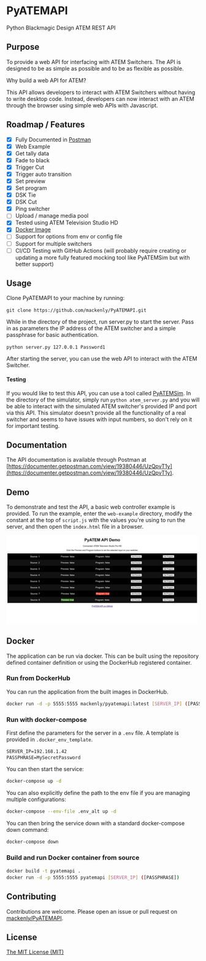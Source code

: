 # PyATEMAPI

Python Blackmagic Design ATEM REST API

## Purpose

To provide a web API for interfacing with ATEM Switchers. The API is designed to be as simple as possible and to be as flexible as possible.

Why build a web API for ATEM?

This API allows developers to interact with ATEM Switchers without having to write desktop code. Instead, developers can now interact with
an ATEM through the browser using simple web APIs with Javascript.

## Roadmap / Features

-   [x] Fully Documented in [Postman](https://documenter.getpostman.com/view/19380446/UzQpvT1y)
-   [x] Web Example
-   [x] Get tally data
-   [x] Fade to black
-   [x] Trigger Cut
-   [x] Trigger auto transition
-   [x] Set preview
-   [x] Set program
-   [x] DSK Tie
-   [x] DSK Cut
-   [x] Ping switcher
-   [ ] Upload / manage media pool
-   [x] Tested using ATEM Television Studio HD
-   [x] [Docker Image](https://hub.docker.com/repository/docker/mackenly/pyatemapi/general)
-   [ ] Support for options from env or config file
-   [ ] Support for multiple switchers
-   [ ] CI/CD Testing with GitHub Actions (will probably require creating or updating a more fully featured mocking tool like PyATEMSim but with better support)

## Usage

Clone PyATEMAPI to your machine by running:

`git clone https://github.com/mackenly/PyATEMAPI.git`

While in the directory of the project, run server.py to start the server. Pass in as parameters the IP address of the ATEM switcher and a simple passphrase for basic authentication.

`python server.py 127.0.0.1 Password1`

After starting the server, you can use the web API to interact with the ATEM Switcher.

#### Testing

If you would like to test this API, you can use a tool called [PyATEMSim](https://github.com/jonknoll/pyAtemSim). In the directory of the simulator, simply run `python atem_server.py` and you will be able to interact with the simulated ATEM switcher's provided IP and port via this API. This simulator doesn't provide all the functionality of a real switcher and seems to have issues with input numbers, so don't rely on it for important testing.

## Documentation

The API documentation is available through Postman at
[https://documenter.getpostman.com/view/19380446/UzQpvT1y](https://documenter.getpostman.com/view/19380446/UzQpvT1y).

## Demo

To demonstrate and test the API, a basic web controller example is provided. To run the example, enter the `web-example` directory, modify the constant at the top of `script.js` with the values you're using to run the server, and then open the `index.html` file in a browser.

<img src="./assets/example-screenshot.jpg" width="500">

## Docker

The application can be run via docker. This can be built using the repository defined container definition or using the DockerHub registered container.

### Run from DockerHub

You can run the application from the built images in DockerHub.

```bash
docker run -d -p 5555:5555 mackenly/pyatemapi:latest [SERVER_IP] ([PASSPHRASE])
```

### Run with docker-compose

First define the parameters for the server in a `.env` file. A template is provided in `.docker_env_template`.

```plaintext
SERVER_IP=192.168.1.42
PASSPHRASE=MySecretPassword
```

You can then start the service:

```bash
docker-compose up -d
```

You can also explicitly define the path to the env file if you are managing multiple configurations:

```bash
docker-compose --env-file .env_alt up -d
```

You can then bring the service down with a standard docker-compose down command:

```bash
docker-compose down
```

### Build and run Docker container from source

```bash
docker build -t pyatemapi .
docker run -d -p 5555:5555 pyatemapi [SERVER_IP] ([PASSPHRASE])
```

## Contributing

Contributions are welcome. Please open an issue or pull request on [mackenly/PyATEMAPI](https://github.com/mackenly/PyATEMAPI).

## License

[The MIT License (MIT)](./LICENSE.md)
